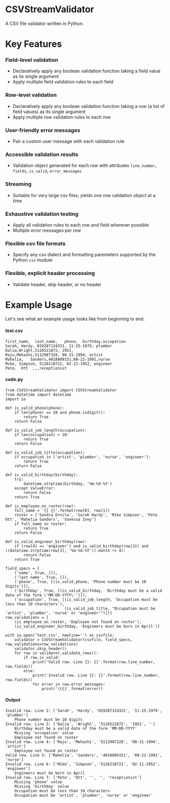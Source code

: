 # CSVStreamValidator
A CSV file validator written in Python.

# Key Features

### Field-level validation
- Declaratively apply any boolean validation function taking a field value as its single argument
- Apply multiple field validation rules to each field
### Row-level validation
- Declaratively apply any boolean validation function taking a row (a list of field values) as its single argument
- Apply multiple row validation rules to each row
### User-friendly error messages
- Pair a custom user message with each validation rule
### Accessible validation results
- Validation object generated for each row with attributes `line_number`, `fields`, `is_valid`, `error_messages`
### Streaming
- Suitable for very large csv files; yields one row validation object at a time
### Exhaustive validation testing
- Apply all validation rules to each row and field wherever possible 
- Multiple error messages per row
### Flexible csv file formats
- Specify any csv dialect and formatting paremeters supported by the Python `csv` module
### Flexible, explicit header processing
- Validate header, skip header, or no header

# Example Usage
Let's see what an example usage looks like from beginning to end.

#### test.csv
```
first_name,  last_name,   phone,  birthday,occupation
Sarah, Hardy, 019287124331, 11-25-1979, plumber
Dalia,Wright,5126521872, 1951,
Raju,Mehashi,5112987328, 08-31-1994, artist
Mahelia,   Sanders,4018889151,08-22-1991,nurse
Mike, Simpson, 5126218721, 02-11-1952, engineer
Pete,  Ott  ,,,receptionist
```

#### code.py
```
from CSVStreamValidator import CSVStreamValidator
from datetime import datetime
import io

def is_valid_phone(phone):
    if len(phone) == 10 and phone.isdigit():
        return True
    return False

def is_valid_job_length(occupation):
    if len(occupation) < 10:
        return True
    return False   

def is_valid_job_title(occupation):
    if occupation in ['artist', 'plumber', 'nurse', 'engineer']:
        return True
    return False

def is_valid_birthday(birthday):
    try:
        datetime.strptime(birthday, '%m-%d-%Y')
    except ValueError:
        return False
    return True

def is_employee_on_roster(row):
    full_name = '{} {}'.format(row[0], row[1])
    roster = ['Sandra Ornila', 'Sarah Hardy', 'Mike Simpson', 'Pete Ott', 'Mahelia Sanders', 'Vanessa Ivey']
    if full_name in roster:
        return True
    return False

def is_valid_engineer_birthday(row):
    if (row[4] == 'engineer') and is_valid_birthday(row[3]) and ((datetime.strptime(row[3], '%m-%d-%Y')).month != 4):
        return False
    return True        

field_specs = [
    ('name', True, []),
    ('last name', True, []),
    ('phone', True, [(is_valid_phone, 'Phone number must be 10 digits')]),
    ('birthday', True, [(is_valid_birthday, 'Birthday must be a valid date of the form \'MM-DD-YYYY\'')]),
    ('occupation', True, [(is_valid_job_length, 'Occupation must be less than 10 characters'),
                          (is_valid_job_title, "Occupation must be 'artist', 'plumber', 'nurse' or 'engineer'")])]
row_validations = [
    (is_employee_on_roster, 'Employee not found on roster'),
    (is_valid_engineer_birthday, 'Engineers must be born in April')]
    
with io.open('test.csv', newline='') as csvfile:
    validator = CSVStreamValidator(csvfile, field_specs, row_validations=row_validations)
    validator.skip_header()
    for row in validator.validate_rows():
        if row.is_valid:
            print('Valid row. Line {}: {}'.format(row.line_number, row.fields))
        else:
            print('Invalid row. Line {}: {}'.format(row.line_number, row.fields))
            for error in row.error_messages:
                print('\t{}'.format(error))
```

#### Output
```
Invalid row. Line 2: ['Sarah', 'Hardy', '019287124331', '11-25-1979', 'plumber']
	Phone number must be 10 digits
Invalid row. Line 3: ['Dalia', 'Wright', '5126521872', '1951', '']
	Birthday must be a valid date of the form 'MM-DD-YYYY'
	Missing 'occupation' value
	Employee not found on roster
Invalid row. Line 4: ['Raju', 'Mehashi', '5112987328', '08-31-1994', 'artist']
	Employee not found on roster
Valid row. Line 5: ['Mahelia', 'Sanders', '4018889151', '08-22-1991', 'nurse']
Invalid row. Line 6: ['Mike', 'Simpson', '5126218721', '02-11-1952', 'engineer']
	Engineers must be born in April
Invalid row. Line 7: ['Pete', 'Ott', '', '', 'receptionist']
	Missing 'phone' value
	Missing 'birthday' value
	Occupation must be less than 10 characters
	Occupation must be 'artist', 'plumber', 'nurse' or 'engineer'
  ```
